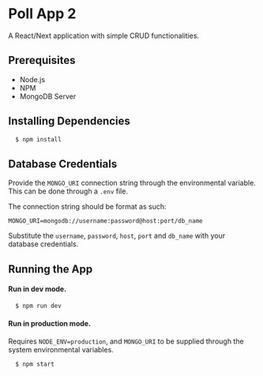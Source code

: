 # Poll App 2

A React/Next application with simple CRUD functionalities.

## Prerequisites
* Node.js
* NPM
* MongoDB Server

## Installing Dependencies

```bash
  $ npm install
```
## Database Credentials

Provide the `MONGO_URI` connection string through the environmental variable. This can be done through a `.env` file.

The connection string should be format as such: 
```
MONGO_URI=mongodb://username:password@host:port/db_name
```
Substitute the `username`, `password`, `host`, `port` and `db_name` with your database credentials.

## Running the App

#### Run in dev mode.

```bash
  $ npm run dev
```

#### Run in production mode. 

Requires `NODE_ENV=production`, and `MONGO_URI` to be supplied through the system environmental variables.

```bash
  $ npm start
```